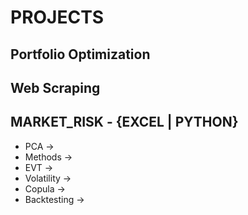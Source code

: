 # PROJECTS


## Portfolio Optimization
## Web Scraping
## MARKET_RISK - {EXCEL | PYTHON}
  - PCA
    ->
  - Methods
    ->
  - EVT
    ->
  - Volatility
    ->
  - Copula
    ->
  - Backtesting
    ->
